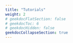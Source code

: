 ```yaml
---
title: "Tutorials"
weight: 2
# geekdocFlatSection: false
# geekdocToc: 6
# geekdocHidden: false
geekdocCollapseSection: true
---
```

